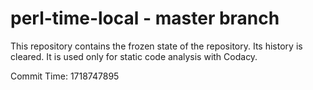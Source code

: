 # perl-time-local - master branch

This repository contains the frozen state of the repository.
Its history is cleared. It is used only for static code
analysis with Codacy.

Commit Time: 1718747895